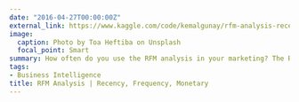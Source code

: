 ```yaml
---
date: "2016-04-27T00:00:00Z"
external_link: https://www.kaggle.com/code/kemalgunay/rfm-analysis-recency-frequency-monetary
image:
  caption: Photo by Toa Heftiba on Unsplash
  focal_point: Smart
summary: How often do you use the RFM analysis in your marketing? The RFM analysis is a great tool for marketers to figure out which customers are most valuable and how they should be marketed to. It's also a great way to find new prospects that might not have been found otherwise. Here we'll explain into each of the four groups. Retention, Frequency, Monetary Value and Referral and explain what they mean and why you want them as customers!
tags:
- Business Intelligence 
title: RFM Analysis | Recency, Frequency, Monetary
---
```

